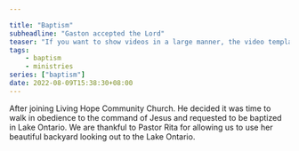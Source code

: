 ```yaml
---

title: "Baptism"
subheadline: "Gaston accepted the Lord"
teaser: "If you want to show videos in a large manner, the video template is the right choice."
tags:
    - baptism
    - ministries
series: ["baptism"]
date: 2022-08-09T15:38:30+08:00
---
```




After joining Living Hope Community Church. He decided it was time to walk in obedience to the command of Jesus and requested to be baptized in Lake Ontario.  We are thankful to Pastor Rita for allowing us to use her beautiful backyard looking out to the Lake Ontario.

